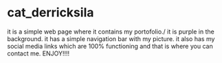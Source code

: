 # cat_derricksila
it is a simple web page where it contains my portofolio./
it is purple in the background.
it has a simple navigation bar with my picture.
it also has my social media links which are 100% functioning and that is where you can contact me.
ENJOY!!!!

